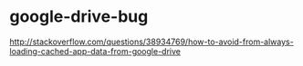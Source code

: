 # google-drive-bug

http://stackoverflow.com/questions/38934769/how-to-avoid-from-always-loading-cached-app-data-from-google-drive
